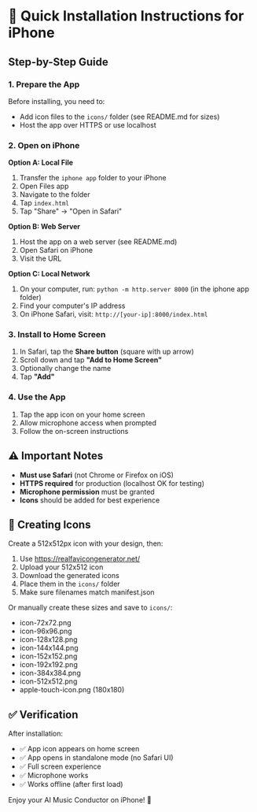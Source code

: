 # 📱 Quick Installation Instructions for iPhone

## Step-by-Step Guide

### 1. Prepare the App

Before installing, you need to:
- Add icon files to the `icons/` folder (see README.md for sizes)
- Host the app over HTTPS or use localhost

### 2. Open on iPhone

**Option A: Local File**
1. Transfer the `iphone app` folder to your iPhone
2. Open Files app
3. Navigate to the folder
4. Tap `index.html`
5. Tap "Share" → "Open in Safari"

**Option B: Web Server**
1. Host the app on a web server (see README.md)
2. Open Safari on iPhone
3. Visit the URL

**Option C: Local Network**
1. On your computer, run: `python -m http.server 8000` (in the iphone app folder)
2. Find your computer's IP address
3. On iPhone Safari, visit: `http://[your-ip]:8000/index.html`

### 3. Install to Home Screen

1. In Safari, tap the **Share button** (square with up arrow)
2. Scroll down and tap **"Add to Home Screen"**
3. Optionally change the name
4. Tap **"Add"**

### 4. Use the App

1. Tap the app icon on your home screen
2. Allow microphone access when prompted
3. Follow the on-screen instructions

## ⚠️ Important Notes

- **Must use Safari** (not Chrome or Firefox on iOS)
- **HTTPS required** for production (localhost OK for testing)
- **Microphone permission** must be granted
- **Icons** should be added for best experience

## 🎨 Creating Icons

Create a 512x512px icon with your design, then:

1. Use https://realfavicongenerator.net/
2. Upload your 512x512 icon
3. Download the generated icons
4. Place them in the `icons/` folder
5. Make sure filenames match manifest.json

Or manually create these sizes and save to `icons/`:
- icon-72x72.png
- icon-96x96.png
- icon-128x128.png
- icon-144x144.png
- icon-152x152.png
- icon-192x192.png
- icon-384x384.png
- icon-512x512.png
- apple-touch-icon.png (180x180)

## ✅ Verification

After installation:
- ✅ App icon appears on home screen
- ✅ App opens in standalone mode (no Safari UI)
- ✅ Full screen experience
- ✅ Microphone works
- ✅ Works offline (after first load)

Enjoy your AI Music Conductor on iPhone! 🎵

